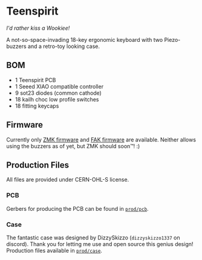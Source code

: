 # Teenspirit
*I'd rather kiss a Wookiee!*

A not-so-space-invading 18-key ergonomic keyboard with two Piezo-buzzers and a retro-toy looking case.

## BOM
- 1 Teenspirit PCB
- 1 Seeed XIAO compatible controller
- 9 sot23 diodes (common cathode)
- 18 kailh choc low profile switches
- 18 fitting keycaps

## Firmware
Currently only [ZMK firmware](https://github.com/kilipan/zmk-config-teenspirit) and [FAK firmware](https://github.com/kilipan/fak-config/tree/main/keyboards/teenspirit) are available. Neither allows using the buzzers as of yet, but ZMK should soon™️! :)

## Production Files
All files are provided under CERN-OHL-S license.
### PCB
Gerbers for producing the PCB can be found in [`prod/pcb`](https://github.com/kilipan/teenspirit/tree/main/prod/pcb).

### Case
The fantastic case was designed by DizzySkizzo (`dizzyskizzo1337` on discord). Thank you for letting me use and open source this genius design!
Production files available in [`prod/case`](https://github.com/kilipan/teenspirit/tree/main/prod/case).
